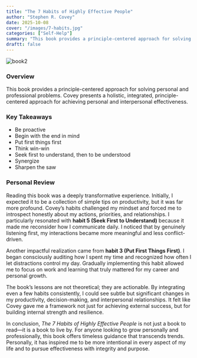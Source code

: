 ```yaml
---
title: "The 7 Habits of Highly Effective People"
author: "Stephen R. Covey"
date: 2025-10-08
cover: "/images/7-habits.jpg"
categories: ["Self-Help"]
summary: "This book provides a principle-centered approach for solving personal and professional problems. Covey presents a holistic, integrated, principle-centered approach for achieving personal and interpersonal effectiveness"
draftt: false
---
```


![book2](/images/7-habits.jpg)

### Overview
This book provides a principle-centered approach for solving personal and professional problems. Covey presents a holistic, integrated, principle-centered approach for achieving personal and interpersonal effectiveness.  

### Key Takeaways
- Be proactive
- Begin with the end in mind
- Put first things first
- Think win-win
- Seek first to understand, then to be understood
- Synergize
- Sharpen the saw  

### Personal Review
Reading this book was a deeply transformative experience. Initially, I expected it to be a collection of simple tips on productivity, but it was far more profound. Covey’s habits challenged my mindset and forced me to introspect honestly about my actions, priorities, and relationships. I particularly resonated with **habit 5 (Seek First to Understand)** because it made me reconsider how I communicate daily. I noticed that by genuinely listening first, my interactions became more meaningful and less conflict-driven.  

Another impactful realization came from **habit 3 (Put First Things First)**. I began consciously auditing how I spent my time and recognized how often I let distractions control my day. Gradually implementing this habit allowed me to focus on work and learning that truly mattered for my career and personal growth.

The book’s lessons are not theoretical; they are actionable. By integrating even a few habits consistently, I could see subtle but significant changes in my productivity, decision-making, and interpersonal relationships. It felt like Covey gave me a framework not just for achieving external success, but for building internal strength and resilience.

In conclusion, _The 7 Habits of Highly Effective People_ is not just a book to read—it is a book to live by. For anyone looking to grow personally and professionally, this book offers timeless guidance that transcends trends. Personally, it has inspired me to be more intentional in every aspect of my life and to pursue effectiveness with integrity and purpose.


